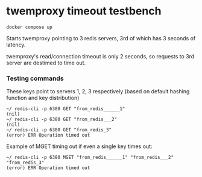 # twemproxy timeout testbench

```
docker compose up
```


Starts twemproxy pointing to 3 redis servers, 3rd of which has 3 seconds of latency. 

twemproxy's read/connection timeout is only 2 seconds, so requests to 3rd server are destimed to time out.

### Testing commands

These keys point to servers 1, 2, 3 respectively (based on default hashing function and key distribution)
```
~/ redis-cli -p 6380 GET "from_redis______1"
(nil)
~/ redis-cli -p 6380 GET "from_redis___2"
(nil)
~/ redis-cli -p 6380 GET "from_redis_3"
(error) ERR Operation timed out
```

Example of MGET timing out if even a single key times out:
```
~/ redis-cli -p 6380 MGET "from_redis______1" "from_redis___2" "from_redis_3"
(error) ERR Operation timed out
```
